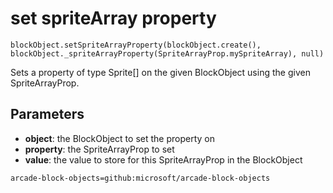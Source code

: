 # set spriteArray property

```sig
blockObject.setSpriteArrayProperty(blockObject.create(), blockObject._spriteArrayProperty(SpriteArrayProp.mySpriteArray), null)
```

Sets a property of type Sprite[] on the given BlockObject using the given SpriteArrayProp.

## Parameters

* **object**: the BlockObject to set the property on
* **property**: the SpriteArrayProp to set
* **value**: the value to store for this SpriteArrayProp in the BlockObject

```package
arcade-block-objects=github:microsoft/arcade-block-objects
```

